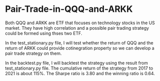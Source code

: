 # Pair-Trade-in-QQQ-and-ARKK
Both QQQ and ARKK are ETF that focuses on technology stocks in the US market. 
They have high correlation and a possible pair trading strategy could be formed using thses two ETF.

In the test_stationary.py file, I will test whether the return of QQQ and the return of ARKK could provide cotinegration property 
so we can develop a pair trade strategy on them.

In the backtest.py file, I will backtest the strategy using the result from test_stationary.py file. 
The cumulative return of the strategy from 2017 to 2021 is about 115%.
The Sharpe ratio is 3.80 and the winning ratio is 0.64.
